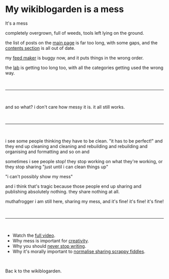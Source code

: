 # My wikiblogarden is a mess

It's a mess

completely overgrown, full of weeds, tools left lying on the ground.

the list of posts on the [main page](/wikiblogarden) is far too long, with some gaps, and the [contents section](https://www.todepond.com/wikiblogarden/#topics) is all out of date. 

my [feed maker](/feed/maker) is buggy now, and it puts things in the wrong order.

the [lab](/lab) is getting too long too, with all the categories getting used the wrong way.

<br>

<hr>

<br>

and so what? i don't care how messy it is. it all still works.

<br>

<hr>

<br>

i see some people thinking they have to be clean. "it has to be perfect!" and they end up cleaning and cleaning and rebuilding and rebuilding and organising and formatting and so on and

sometimes i see people stop! they stop working on what they're working, or they stop sharing "just until i can clean things up"

"i can't possibly show my mess"

and i think that's tragic because those people end up sharing and publishing absolutely nothing. they share nothing at all.

muthafrogger i am still here, sharing my mess, and it's fine! it's fine! it's fine!

<br>

<hr>

<br>

- Watch the [full video](https://youtu.be/YRBtAn240j8).
- Why mess is important for [creativity](/report/arroost).
- Why you should [never stop writing](https://www.todepond.com/wikiblogarden/art/never-stop-writing/).
- Why it's morally important to [normalise sharing scrappy fiddles](https://www.todepond.com/wikiblogarden/scrappy-fiddles/sharing/normalising/live/).

<br>

Bac
k to the wikiblogarden.
